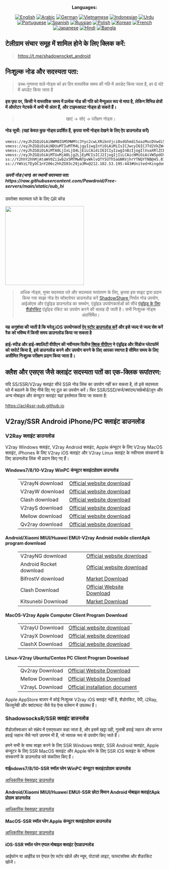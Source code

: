 
<div align="center">

**Languages:**

[![English](https://img.shields.io/badge/Language-English-red?style=for-the-badge)](README-en.md)
[![Arabic](https://img.shields.io/badge/Language-Arabic-red?style=for-the-badge)](README-ar.md)
[![German](https://img.shields.io/badge/Language-German-red?style=for-the-badge)](README-de.md)
[![Vietnamese](https://img.shields.io/badge/Language-Vietnamese-red?style=for-the-badge)](README-vi.md)
[![Indonesian](https://img.shields.io/badge/Language-Indonesian-red?style=for-the-badge)](README-id.md)
[![Urdu](https://img.shields.io/badge/Language-Urdu-red?style=for-the-badge)](README-ur-PK.md)
[![Portuguese](https://img.shields.io/badge/Language-Portuguese-red?style=for-the-badge)](README-pt-BR.md)
[![Spanish](https://img.shields.io/badge/Language-Spanish-red?style=for-the-badge)](README-es.md)
[![Russian](https://img.shields.io/badge/Language-Russian-red?style=for-the-badge)](README-ru.md)
[![Polish](https://img.shields.io/badge/Language-Polish-red?style=for-the-badge)](README-pl.md)
[![Korean](https://img.shields.io/badge/Language-Korean-red?style=for-the-badge)](README-ko-KR.md)
[![French](https://img.shields.io/badge/Language-French-red?style=for-the-badge)](README-fr.md)
[![Japanese](https://img.shields.io/badge/Language-Japanese-red?style=for-the-badge)](README-ja.md)
[![Hindi](https://img.shields.io/badge/Language-Hindi-red?style=for-the-badge)](README-hi.md)
[![Bangla](https://img.shields.io/badge/Language-Bangla-red?style=for-the-badge)](README-bn.md)

</div>
<h2>टेलीग्राम संचार समूह में शामिल होने के लिए क्लिक करें:</h2>
 <blockquote>
 <p शैली = "टेक्स्ट-एलाइन: सेंटर;"><a href = "https://t.me/shadowrocket_android">https://t.me/shadowrocket_android</a></p>
 </blockquote>
 <h2>निःशुल्क नोड और सदस्यता पता:</h2>
 <blockquote>
 <p style=”text-ign:center;”>उच्च-गुणवत्ता वाले नोड्स को हर दिन वास्तविक समय की गति में अपडेट किया जाता है, हर 6 घंटे में अपडेट किया जाता है</p>
 </blockquote>
 <h4>इस पृष्ठ पर, किसी ने वास्तविक समय में प्रत्येक नोड की गति को मैन्युअल रूप से मापा है, लेकिन विभिन्न क्षेत्रों में ऑपरेटर नेटवर्क में अभी भी अंतर हैं, और टाइमआउट नोड्स हो सकते हैं। </h4>
 <blockquote>
 <p style="text-align: center;">खाएं -> सोएं -> परीक्षण नोड्स। </p>
 </blockquote>
 <h4>नोड सूची: (यहां केवल कुछ नोड्स प्रदर्शित हैं, कृपया सभी नोड्स देखने के लिए ऐप डाउनलोड करें)</h4>
    
```
vmess://eyJhZGQiOiAiNWM0ZGM5MWMtc3Yyc2cwLXRibnVjci0xdGhmdi5oazMucDVwdi5jb20iLCAidiI6ICIyIiwgInBzIjogIkhvbmcgS29uZyIsICJwb3J0IjogODAsICJpZCI6ICIwYTRkMWM4OC1mYjNhLTExZWYtOGMzZi1mMjNjOTEzYzhkMmIiLCAiYWlkIjogIjIiLCAibmV0IjogIndzIiwgInR5cGUiOiAiIiwgImhvc3QiOiAiYnJvYWRjYXN0bHYuY2hhdC5iaWxpYmlsaS5jb20iLCAicGF0aCI6ICIvIiwgInRscyI6ICIifQ==
vmess://eyJhZGQiOiAiNDUuMTIuMTM4LjgyIiwgInYiOiAiMiIsICJwcyI6ICJTd2VkZW4iLCAicG9ydCI6IDU0NzU3LCAiaWQiOiAiY2RlOWYwNzQtYzkzMC00YWEzLWE1NTgtNDZiYmM5ZDBhNWExIiwgImFpZCI6ICIwIiwgIm5ldCI6ICJ0Y3AiLCAidHlwZSI6ICIiLCAiaG9zdCI6ICIiLCAicGF0aCI6ICIiLCAidGxzIjogIiJ9
vmess://eyJhZGQiOiAiMTA0LjIxLjQ4LjEiLCAidiI6ICIyIiwgInBzIjogIlVuaXRlZCBTdGF0ZXMiLCAicG9ydCI6IDg0NDMsICJpZCI6ICIyYmQwYzlkNy1mMjM5LTQzN2UtYTFlMS02Y2Y4MzBhZjJhMWEiLCAiYWlkIjogIjAiLCAibmV0IjogIndzIiwgInR5cGUiOiAiIiwgImhvc3QiOiAidXMwMS5zaC1jbG91ZGZsYXJlLnNicyIsICJwYXRoIjogIi8iLCAidGxzIjogInRscyJ9
vmess://eyJhZGQiOiAiMTUuMjA0Ljg2LjEyMCIsICJ2IjogIjIiLCAicHMiOiAiVW5pdGVkIFN0YXRlcyIsICJwb3J0IjogMzU2OTYsICJpZCI6ICJjYWQwNTA0YS1hOWRjLTRkMjktODg0NC1iMTFiNjlmMTRhOGQiLCAiYWlkIjogIjAiLCAibmV0IjogInRjcCIsICJ0eXBlIjogIiIsICJob3N0IjogIiIsICJwYXRoIjogIiIsICJ0bHMiOiAiIn0=
ss://Y2hhY2hhMjAtaWV0Zi1wb2x5MTMwNTpvWklvQTY5UTh5aGNRVjhrYTNQYTNB@45.87.175.28:8080#Lithuania
ss://YWVzLTEyOC1nY206c2hhZG93c29ja3M=@212.102.53.195:443#United+Kingdom
```
<h5>ऊपरी नोड (भाग) का स्थायी सदस्यता पता: https://raw.githubusercontent.com/Pawdroid/Free-servers/main/static/sub_hi</h5>
 <p>उपरोक्त सदस्यता पते के लिए QR कोड</p>
 <img src='https://raw.githubusercontent.com/Pawdroid/Free-servers/main/static/sub_hi.png' width=250 height=250>
 <blockquote style='text-align: center;'>अधिक नोड्स, मुफ्त सदस्यता पते और सदस्यता रूपांतरण के लिए, कृपया इस साइट द्वारा प्रदान किया गया साझा नोड ऐप सॉफ़्टवेयर डाउनलोड करें <a href='https://shadowsharing.com'>ShadowShare </a> निर्यात नोड उपयोग, आईओएस और एंड्रॉइड डाउनलोड का समर्थन, एंड्रॉइड उपयोगकर्ताओं को सीधे <a href='https://github.com/Pawdroid/shadowrocket_for_android'>एंड्रॉइड के लिए शैडोरॉकेट</a> एंड्रॉइड रॉकेट का उपयोग करने की सलाह दी जाती है। सभी निःशुल्क नोड्स अंतर्निर्मित। </blockquote>
 <h4>यह अनुशंसा की जाती है कि घरेलू iOS उपयोगकर्ता <a href='https://apps.apple.com/cn/app/shadowshare/id1612647259'>ऐप स्टोर डाउनलोड करें</a> और इसे जल्द से जल्द सेव करें रैक को भविष्य में किसी समय डाउनलोड किया जा सकता है</h4>
 <h4>हाई-स्पीड और हाई-क्वालिटी वीपीएन की नवीनतम रिलीज <a href='https://letgovpn.com'>क्विक वीपीएन</a> ने एंड्रॉइड और विंडोज प्लेटफॉर्म को सपोर्ट किया है, इसे डाउनलोड करने और उपयोग करने के लिए आपका स्वागत है सीमित समय के लिए असीमित निःशुल्क परीक्षण प्रदान किया जाता है। </h4>
 <div class='nv-content-wrap Entry-content'>
 <h2>क्लैश और एसएस जैसे क्लाइंट सदस्यता पतों का एक-क्लिक रूपांतरण:</h2>
 <p>यदि SS/SSR/V2ray क्लाइंट सीधे SSR नोड लिंक का उपयोग नहीं कर सकता है, तो इसे सदस्यता पते में बदलने के लिए नीचे दिए गए टूल का उपयोग करें। फिर SSR/SSD/सर्ज/क्वांटम/सर्फ़बोर्ड/लून और अन्य मोबाइल और कंप्यूटर क्लाइंट यहां इस्तेमाल किया जा सकता है:</p>
 <p><a href='https://acl4ssr-sub.github.io' target='_blank' rel='noreferrer noopener nofollow'>https://acl4ssr-sub.github.io</a></p>
 <h2>V2ray/SSR Android iPhone/PC क्लाइंट डाउनलोड</h2>
 <h3>V2Ray क्लाइंट डाउनलोड</h3>
 <p>V2ray Windows क्लाइंट, V2ray Android क्लाइंट, Apple कंप्यूटर के लिए V2ray MacOS क्लाइंट, iPhones के लिए V2ray iOS क्लाइंट और V2ray Linux क्लाइंट के नवीनतम संस्करणों के लिए डाउनलोड लिंक भी प्रदान किए गए हैं। </p>
 <h4>Windows7/8/10-<strong>V2ray WinPC कंप्यूटर क्लाइंट</strong>प्रोग्राम डाउनलोड</h4>
 <figure class="wp-block-table alignwide is-style-stripes"><table><tbody><tr><td>V2rayN download</td><td><a href="https://github.com/2dust/v2rayN/releases" target="_blank" rel="noreferrer noopener">Official website download</a></td></tr><tr><td>V2rayW download</td><td><a href="https://github.com/Cenmrev/V2RayW/releases" target="_blank" rel="noreferrer noopener">Official website download</a></td></tr><tr><td>Clash download</td><td><a href="https://github.com/Fndroid/clash_for_windows_pkg/releases" target="_blank" rel="noreferrer noopener">Official website download</a></td></tr><tr><td>V2rayS download</td><td><a href="https://github.com/Shinlor/V2RayS/releases" target="_blank" rel="noreferrer noopener">Official website download</a></td></tr><tr><td>Mellow download</td><td><a href="https://github.com/mellow-io/mellow/releases" target="_blank" rel="noreferrer noopener">Official website download</a></td></tr><tr><td>Qv2ray download</td><td><a href="https://github.com/Qv2ray/Qv2ray" target="_blank" rel="noreferrer noopener">Official website download</a></td></tr></tbody></table></figure>
 <h4><strong>Android/Xiaomi MIUI/Huawei EMUI-V2ray Android mobile client</strong>Apk program download</h4>
 <figure class="wp-block-table alignwide is-style-stripes"><table><tbody><tr><td>V2rayNG download</td><td><a href="https://github.com/2dust/v2rayNG/releases" target="_blank" rel="noreferrer noopener">Official website download</a></td></tr><tr><td>Android Rocket download</td><td><a href="https://github.com/Pawdroid/shadowrocket_for_android/releases" target="_blank" rel="noreferrer noopener">Official website download</a></td></tr><tr><td>BifrostV download</td><td><a rel="noreferrer noopener" href="https://www.appsapk.com/downloading/latest/com.github.dawndiy.bifrostv-0.6.8.apk" target="_blank">Market Download</a></td></tr><tr><td>Clash Download</td><td><a href="https://github.com/Kr328/ClashForAndroid/releases" target="_blank" rel="noreferrer noopener">Official Website Download</a></td></tr><tr><td>Kitsunebi Download</td><td><a rel="noreferrer noopener" href="https://apkpure.com/kitsunebi/fun.kitsunebi.kitsunebi4android" target="_blank">Market Download</a></td></tr></tbody></table></figure>
 <h4><strong>MacOS-V2ray <strong>Apple Computer</strong> Client</strong> Program Download</h4>
 <figure class="wp-block-table alignwide is-style-stripes"><table><tbody><tr><td>V2rayU Download</td><td><a href="https://github.com/yanue/V2rayU/releases" target="_blank" rel="noreferrer noopener">Official website download</a></td></tr><tr><td>V2rayX Download</td><td><a href="https://github.com/Cenmrev/V2RayX/releases" target="_blank" rel="noreferrer noopener">Official website download</a></td></tr><tr><td>ClashX Download</td><td><a href="https://github.com/yichengchen/clashX/releases" target="_blank" rel="noreferrer noopener">Official website download</a></td></tr></tbody></table></figure>
 <h4><strong>Linux</strong>–<strong>V2ray Ubuntu/Centos PC Client</strong> Program Download</h4>
 <figure class="wp-block-table alignwide is-style-stripes"><table><tbody><tr><td>Qv2ray Download</td><td><a href="https://github.com/Qv2ray/Qv2ray" target="_blank" rel="noreferrer noopener">Official Website Download</a></td></tr><tr><td>Mellow Download</td><td><a href="https://github.com/mellow-io/mellow/releases" target="_blank" rel="noreferrer noopener">Official Website Download</a></td></tr><tr><td>V2rayL Download</td><td><a rel="noreferrer noopener" href="https://github.com/jiangxufeng/v2rayL" target="_blank">Official installation document</a></td></tr></tbody></table></figure>
 <p>Apple AppStore बाज़ार में कोई निःशुल्क V2ray iOS क्लाइंट नहीं है, शैडोरॉकेट, पेपी, i2Ray, कित्सुनेबी और क्वांटमल्ट जैसे पेड ऐप्स वर्तमान में उपलब्ध हैं। </p>
 <h3>ShadowsocksR/SSR क्लाइंट डाउनलोड</h3>
 <p>शैडोज़ॉक्सआर को संक्षेप में एसएसआर कहा जाता है, और इसमें खट्टा दही, गुलाबी हवाई जहाज और कागज हवाई जहाज जैसे प्यारे उपनाम भी हैं, जो व्यापक रूप से उपयोग किए जाते हैं। </p>
 <p>हमने सभी के साथ साझा करने के लिए SSR Windows क्लाइंट, SSR Android क्लाइंट, Apple कंप्यूटर के लिए SSR MacOS क्लाइंट और Apple फोन के लिए SSR iOS क्लाइंट के नवीनतम संस्करणों के डाउनलोड पते संकलित किए हैं। </p>
 <h4><strong>वाईndows7/8/10-<strong>SSR स्मॉल प्लेन WinPC कंप्यूटर क्लाइंट</strong>प्रोग्राम डाउनलोड</strong></h4>
 <p><a rel='noreferrer noopener' href='https://github.com/shadowsocksrr/shadowsocksr-csharp/releases' target='_blank'>आधिकारिक वेबसाइट डाउनलोड</a></p>
 <h4><strong><strong>Android/Xiaomi MIUI/Huawei EMUI-SSR छोटा विमान Android मोबाइल क्लाइंट</strong>Apk प्रोग्राम डाउनलोड</strong></h4>
 <p><a rel='noreferrer noopener' href='https://github.com/shadowsocksrr/shadowsocksr-android/releases' target='_blank'>आधिकारिक वेबसाइट डाउनलोड</a></p>
 <h4><strong><strong>MacOS-SSR स्मॉल प्लेन Apple कंप्यूटर क्लाइंट</strong>प्रोग्राम डाउनलोड</strong></h4>
 <p><a href='https://github.com/qinyuhang/ShadowsocksX-NG-R/releases' target=”_blank” rel=”noreferrer noopener”>आधिकारिक वेबसाइट डाउनलोड</a></p>
 <h4><strong>iOS-<strong>SSR स्मॉल प्लेन एप्पल मोबाइल क्लाइंट ऐप</strong></strong>डाउनलोड</h4>
 <p>आईफोन या आईपैड पर ऐप्पल ऐप स्टोर खोलें और म्यूम, पोटासो लाइट, फास्टसॉक्स और शैडरॉकेट खोजें। </p></div>
    